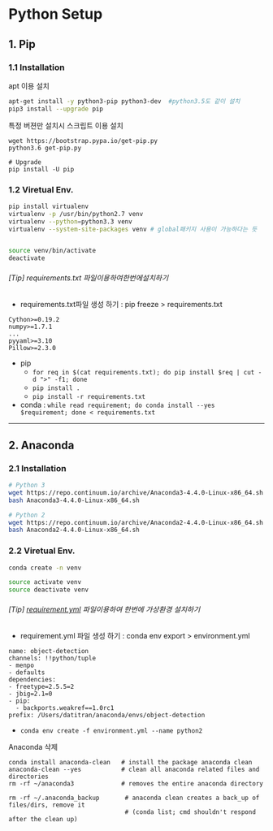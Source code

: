 # Python Setup

## 1. Pip

### 1.1 Installation

apt 이용 설치 

```bash
apt-get install -y python3-pip python3-dev  #python3.5도 같이 설치 
pip3 install --upgrade pip
```

특정 버젼만 설치시 스크립트 이용 설치 

```
wget https://bootstrap.pypa.io/get-pip.py
python3.6 get-pip.py

# Upgrade
pip install -U pip
```

### 1.2 Viretual Env.


```bash
pip install virtualenv
virtualenv -p /usr/bin/python2.7 venv
virtualenv --python=python3.3 venv
virtualenv --system-site-packages venv # global패키지 사용이 가능하다는 듯


source venv/bin/activate
deactivate
```


###### [Tip] requirements.txt 파일이용하여한번에설치하기

- requirements.txt파일 생성 하기 : pip freeze > requirements.txt

```
Cython>=0.19.2
numpy>=1.7.1
...
pyyaml>=3.10
Pillow>=2.3.0
```

- pip 
	- `for req in $(cat requirements.txt); do pip install $req | cut -d ">" -f1; done`
	- `pip install .`
    - `pip install -r requirements.txt`
- conda : `while read requirement; do conda install --yes $requirement; done < requirements.txt`


---

## 2. Anaconda

### 2.1 Installation

```bash
# Python 3
wget https://repo.continuum.io/archive/Anaconda3-4.4.0-Linux-x86_64.sh
bash Anaconda3-4.4.0-Linux-x86_64.sh 

# Python 2
wget https://repo.continuum.io/archive/Anaconda2-4.4.0-Linux-x86_64.sh
bash Anaconda2-4.4.0-Linux-x86_64.sh 
```

### 2.2 Viretual Env.

```bash
conda create -n venv

source activate venv
source deactivate venv
```


###### [Tip] [requirement.yml](https://github.com/datitran/Object-Detector-App/blob/master/environment.yml) 파일이용하여 한번에 가상환경 설치하기

- requirement.yml 파일 생성 하기 : conda env export > environment.yml

```
name: object-detection
channels: !!python/tuple
- menpo
- defaults
dependencies:
- freetype=2.5.5=2
- jbig=2.1=0
- pip:
  - backports.weakref==1.0rc1
prefix: /Users/datitran/anaconda/envs/object-detection
```

- `conda env create -f environment.yml --name python2`





Anaconda 삭제

```
conda install anaconda-clean   # install the package anaconda clean
anaconda-clean --yes           # clean all anaconda related files and directories 
rm -rf ~/anaconda3             # removes the entire anaconda directory

rm -rf ~/.anaconda_backup       # anaconda clean creates a back_up of files/dirs, remove it 
                                # (conda list; cmd shouldn't respond after the clean up)

```







